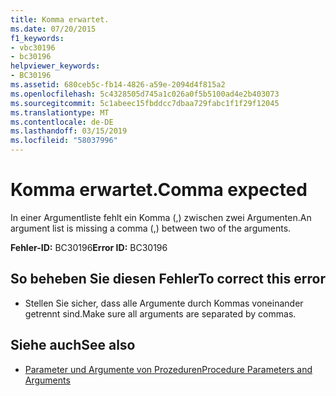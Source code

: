 ```yaml
---
title: Komma erwartet.
ms.date: 07/20/2015
f1_keywords:
- vbc30196
- bc30196
helpviewer_keywords:
- BC30196
ms.assetid: 680ceb5c-fb14-4826-a59e-2094d4f815a2
ms.openlocfilehash: 5c4328505d745a1c026a0f5b5100ad4e2b403073
ms.sourcegitcommit: 5c1abeec15fbddcc7dbaa729fabc1f1f29f12045
ms.translationtype: MT
ms.contentlocale: de-DE
ms.lasthandoff: 03/15/2019
ms.locfileid: "58037996"
---
```

# <a name="comma-expected"></a><span data-ttu-id="a971a-102">Komma erwartet.</span><span class="sxs-lookup"><span data-stu-id="a971a-102">Comma expected</span></span>
<span data-ttu-id="a971a-103">In einer Argumentliste fehlt ein Komma (,) zwischen zwei Argumenten.</span><span class="sxs-lookup"><span data-stu-id="a971a-103">An argument list is missing a comma (,) between two of the arguments.</span></span>  
  
 <span data-ttu-id="a971a-104">**Fehler-ID:** BC30196</span><span class="sxs-lookup"><span data-stu-id="a971a-104">**Error ID:** BC30196</span></span>  
  
## <a name="to-correct-this-error"></a><span data-ttu-id="a971a-105">So beheben Sie diesen Fehler</span><span class="sxs-lookup"><span data-stu-id="a971a-105">To correct this error</span></span>  
  
-   <span data-ttu-id="a971a-106">Stellen Sie sicher, dass alle Argumente durch Kommas voneinander getrennt sind.</span><span class="sxs-lookup"><span data-stu-id="a971a-106">Make sure all arguments are separated by commas.</span></span>  
  
## <a name="see-also"></a><span data-ttu-id="a971a-107">Siehe auch</span><span class="sxs-lookup"><span data-stu-id="a971a-107">See also</span></span>

- [<span data-ttu-id="a971a-108">Parameter und Argumente von Prozeduren</span><span class="sxs-lookup"><span data-stu-id="a971a-108">Procedure Parameters and Arguments</span></span>](../../visual-basic/programming-guide/language-features/procedures/procedure-parameters-and-arguments.md)
